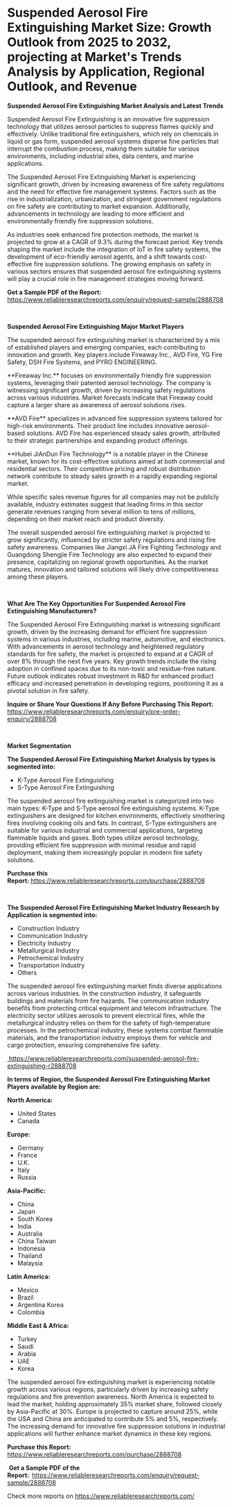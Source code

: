 <p><h1>Suspended Aerosol Fire Extinguishing Market Size: Growth Outlook from 2025 to 2032, projecting at Market's Trends Analysis by Application, Regional Outlook, and Revenue</h1></p><p><strong>Suspended Aerosol Fire Extinguishing Market Analysis and Latest Trends</strong></p>
<p><p>Suspended Aerosol Fire Extinguishing is an innovative fire suppression technology that utilizes aerosol particles to suppress flames quickly and effectively. Unlike traditional fire extinguishers, which rely on chemicals in liquid or gas form, suspended aerosol systems disperse fine particles that interrupt the combustion process, making them suitable for various environments, including industrial sites, data centers, and marine applications.</p><p>The Suspended Aerosol Fire Extinguishing Market is experiencing significant growth, driven by increasing awareness of fire safety regulations and the need for effective fire management systems. Factors such as the rise in industrialization, urbanization, and stringent government regulations on fire safety are contributing to market expansion. Additionally, advancements in technology are leading to more efficient and environmentally friendly fire suppression solutions.</p><p>As industries seek enhanced fire protection methods, the market is projected to grow at a CAGR of 9.3% during the forecast period. Key trends shaping the market include the integration of IoT in fire safety systems, the development of eco-friendly aerosol agents, and a shift towards cost-effective fire suppression solutions. The growing emphasis on safety in various sectors ensures that suspended aerosol fire extinguishing systems will play a crucial role in fire management strategies moving forward.</p></p>
<p><strong>Get a Sample PDF of the Report:&nbsp;</strong> <a href="https://www.reliableresearchreports.com/enquiry/request-sample/2888708?utm_campaign=2930&utm_medium=2&utm_source=Github&utm_content=ia&utm_term=14032025&utm_id=suspended-aerosol-fire-extinguishing">https://www.reliableresearchreports.com/enquiry/request-sample/2888708</a></p>
<p>&nbsp;</p>
<p><strong>Suspended Aerosol Fire Extinguishing Major Market Players</strong></p>
<p><p>The suspended aerosol fire extinguishing market is characterized by a mix of established players and emerging companies, each contributing to innovation and growth. Key players include Fireaway Inc., AVD Fire, YG Fire Safety, DSH Fire Systems, and PYRO ENGINEERING. </p><p>**Fireaway Inc.** focuses on environmentally friendly fire suppression systems, leveraging their patented aerosol technology. The company is witnessing significant growth, driven by increasing safety regulations across various industries. Market forecasts indicate that Fireaway could capture a larger share as awareness of aerosol solutions rises.</p><p>**AVD Fire** specializes in advanced fire suppression systems tailored for high-risk environments. Their product line includes innovative aerosol-based solutions. AVD Fire has experienced steady sales growth, attributed to their strategic partnerships and expanding product offerings. </p><p>**Hubei JiAnDun Fire Technology** is a notable player in the Chinese market, known for its cost-effective solutions aimed at both commercial and residential sectors. Their competitive pricing and robust distribution network contribute to steady sales growth in a rapidly expanding regional market.</p><p>While specific sales revenue figures for all companies may not be publicly available, industry estimates suggest that leading firms in this sector generate revenues ranging from several million to tens of millions, depending on their market reach and product diversity. </p><p>The overall suspended aerosol fire extinguishing market is projected to grow significantly, influenced by stricter safety regulations and rising fire safety awareness. Companies like Jiangxi JA Fire Fighting Technology and Guangdong Shengjie Fire Technology are also expected to expand their presence, capitalizing on regional growth opportunities. As the market matures, innovation and tailored solutions will likely drive competitiveness among these players.</p></p>
<p>&nbsp;</p>
<p><strong>What Are The Key Opportunities For Suspended Aerosol Fire Extinguishing Manufacturers?</strong></p>
<p><p>The Suspended Aerosol Fire Extinguishing market is witnessing significant growth, driven by the increasing demand for efficient fire suppression systems in various industries, including marine, automotive, and electronics. With advancements in aerosol technology and heightened regulatory standards for fire safety, the market is projected to expand at a CAGR of over 8% through the next five years. Key growth trends include the rising adoption in confined spaces due to its non-toxic and residue-free nature. Future outlook indicates robust investment in R&D for enhanced product efficacy and increased penetration in developing regions, positioning it as a pivotal solution in fire safety.</p></p>
<p><strong>Inquire or Share Your Questions If Any Before Purchasing This Report:</strong> <a href="https://www.reliableresearchreports.com/enquiry/pre-order-enquiry/2888708?utm_campaign=2930&utm_medium=2&utm_source=Github&utm_content=ia&utm_term=14032025&utm_id=suspended-aerosol-fire-extinguishing">https://www.reliableresearchreports.com/enquiry/pre-order-enquiry/2888708</a></p>
<p>&nbsp;</p>
<p><strong>Market Segmentation</strong></p>
<p><strong>The Suspended Aerosol Fire Extinguishing Market Analysis by types is segmented into:</strong></p>
<p><ul><li>K-Type Aerosol Fire Extinguishing</li><li>S-Type Aerosol Fire Extinguishing</li></ul></p>
<p><p>The suspended aerosol fire extinguishing market is categorized into two main types: K-Type and S-Type aerosol fire extinguishing systems. K-Type extinguishers are designed for kitchen environments, effectively smothering fires involving cooking oils and fats. In contrast, S-Type extinguishers are suitable for various industrial and commercial applications, targeting flammable liquids and gases. Both types utilize aerosol technology, providing efficient fire suppression with minimal residue and rapid deployment, making them increasingly popular in modern fire safety solutions.</p></p>
<p><strong>Purchase this Report:&nbsp;</strong><a href="https://www.reliableresearchreports.com/purchase/2888708?utm_campaign=2930&utm_medium=2&utm_source=Github&utm_content=ia&utm_term=14032025&utm_id=suspended-aerosol-fire-extinguishing">https://www.reliableresearchreports.com/purchase/2888708</a></p>
<p>&nbsp;</p>
<p><strong>The Suspended Aerosol Fire Extinguishing Market Industry Research by Application is segmented into:</strong></p>
<p><ul><li>Construction Industry</li><li>Communication Industry</li><li>Electricity Industry</li><li>Metallurgical Industry</li><li>Petrochemical Industry</li><li>Transportation Industry</li><li>Others</li></ul></p>
<p><p>The suspended aerosol fire extinguishing market finds diverse applications across various industries. In the construction industry, it safeguards buildings and materials from fire hazards. The communication industry benefits from protecting critical equipment and telecom infrastructure. The electricity sector utilizes aerosols to prevent electrical fires, while the metallurgical industry relies on them for the safety of high-temperature processes. In the petrochemical industry, these systems combat flammable materials, and the transportation industry employs them for vehicle and cargo protection, ensuring comprehensive fire safety.</p></p>
<p><a href="https://www.reliableresearchreports.com/suspended-aerosol-fire-extinguishing-r2888708?utm_campaign=2930&utm_medium=2&utm_source=Github&utm_content=ia&utm_term=14032025&utm_id=suspended-aerosol-fire-extinguishing">&nbsp;https://www.reliableresearchreports.com/suspended-aerosol-fire-extinguishing-r2888708</a></p>
<p><strong>In terms of Region, the Suspended Aerosol Fire Extinguishing Market Players available by Region are:</strong></p>
<p>
    <p> <strong> North America: </strong>
        <ul>
            <li>United States</li>
            <li>Canada</li>
        </ul>
        </p> 
    <p> <strong> Europe: </strong>
        <ul>
            <li>Germany</li>
            <li>France</li>
            <li>U.K.</li>
            <li>Italy</li>
            <li>Russia</li>
        </ul>
        </p> 
    <p> <strong> Asia-Pacific: </strong>
        <ul>
            <li>China</li>
            <li>Japan</li>
            <li>South Korea</li>
            <li>India</li>
            <li>Australia</li>
            <li>China Taiwan</li>
            <li>Indonesia</li>
            <li>Thailand</li>
            <li>Malaysia</li>
        </ul>
        </p> 
    <p> <strong> Latin America: </strong>
        <ul>
            <li>Mexico</li>
            <li>Brazil</li>
            <li>Argentina Korea</li>
            <li>Colombia</li>
        </ul>
        </p> 
    <p> <strong> Middle East & Africa: </strong>
        <ul>
            <li>Turkey</li>
            <li>Saudi</li>
            <li>Arabia</li>
            <li>UAE</li>
            <li>Korea</li>
        </ul>
    </p>
    </p>
<p><p>The suspended aerosol fire extinguishing market is experiencing notable growth across various regions, particularly driven by increasing safety regulations and fire prevention awareness. North America is expected to lead the market, holding approximately 35% market share, followed closely by Asia-Pacific at 30%. Europe is projected to capture around 25%, while the USA and China are anticipated to contribute 5% and 5%, respectively. The increasing demand for innovative fire suppression solutions in industrial applications will further enhance market dynamics in these key regions.</p></p>
<p><strong>Purchase this Report: </strong><a href="https://www.reliableresearchreports.com/purchase/2888708?utm_campaign=2930&utm_medium=2&utm_source=Github&utm_content=ia&utm_term=14032025&utm_id=suspended-aerosol-fire-extinguishing">https://www.reliableresearchreports.com/purchase/2888708</a></p>
<p>&nbsp;<strong>Get a Sample PDF of the Report:&nbsp;&nbsp;</strong><a href="https://www.reliableresearchreports.com/enquiry/request-sample/2888708?utm_campaign=2930&utm_medium=2&utm_source=Github&utm_content=ia&utm_term=14032025&utm_id=suspended-aerosol-fire-extinguishing">https://www.reliableresearchreports.com/enquiry/request-sample/2888708</a></p>
<p><strong></strong></p>
<p>Check more reports on <a href="https://www.reliableresearchreports.com/?utm_campaign=2930&utm_medium=2&utm_source=Github&utm_content=ia&utm_term=14032025&utm_id=suspended-aerosol-fire-extinguishing">https://www.reliableresearchreports.com/</a></p>